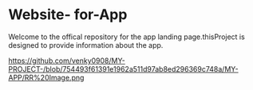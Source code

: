# Website- for-App
Welcome to the offical repository for the app landing page.thisProject is designed to provide information about the app.

https://github.com/venky0908/MY-PROJECT-/blob/754493f61391e1962a511d97ab8ed296369c748a/MY-APP/RR%20Image.png
